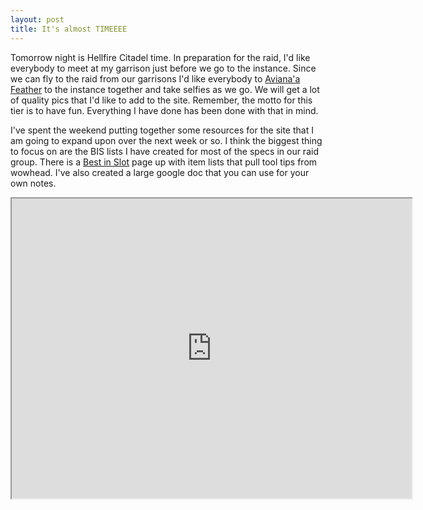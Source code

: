 ```yaml
---
layout: post
title: It's almost TIMEEEE
---
```


Tomorrow night is Hellfire Citadel time. In preparation for the raid, I'd like everybody to meet at my garrison just before we go to the instance. Since we can fly to the raid from our garrisons I'd like everybody to <a href="http://www.wowhead.com/item=119093/avianas-feather">Aviana'a Feather</a> to the instance together and take selfies as we go. We will get a lot of quality pics that I'd like to add to the site. Remember, the motto for this tier is to <span class="label label-success">have fun</span>. Everything I have done has been done with that in mind. 

I've spent the weekend putting together some resources for the site that I am going to expand upon over the next week or so. I think the biggest thing to focus on are the BIS lists I have created for most of the specs in our raid group. There is a [Best in Slot](http://dk.chapley.com/best_in_slot/) page up with item lists that pull tool tips from wowhead. I've also created a large google doc that you can use for your own notes.

<p class="gif"><iframe src="https://docs.google.com/spreadsheets/d/1FCbNn8aB1Mdt8Ng2cr2bADo9W0NMtvm8tWmyYtKEbFM/pubhtml?gid=0&amp;single=true&amp;widget=true&amp;headers=false" width="640" height="480"></iframe></p>

